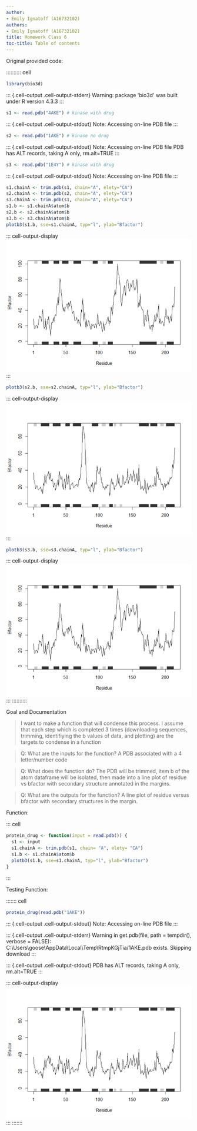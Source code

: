 ```yaml
---
author:
- Emily Ignatoff (A16732102)
authors:
- Emily Ignatoff (A16732102)
title: Homework Class 6
toc-title: Table of contents
---
```


Original provided code:

:::::::::: cell
``` {.r .cell-code}
library(bio3d)
```

::: {.cell-output .cell-output-stderr}
    Warning: package 'bio3d' was built under R version 4.3.3
:::

``` {.r .cell-code}
s1 <- read.pdb("4AKE") # kinase with drug
```

::: {.cell-output .cell-output-stdout}
      Note: Accessing on-line PDB file
:::

``` {.r .cell-code}
s2 <- read.pdb("1AKE") # kinase no drug
```

::: {.cell-output .cell-output-stdout}
      Note: Accessing on-line PDB file
       PDB has ALT records, taking A only, rm.alt=TRUE
:::

``` {.r .cell-code}
s3 <- read.pdb("1E4Y") # kinase with drug
```

::: {.cell-output .cell-output-stdout}
      Note: Accessing on-line PDB file
:::

``` {.r .cell-code}
s1.chainA <- trim.pdb(s1, chain="A", elety="CA")
s2.chainA <- trim.pdb(s2, chain="A", elety="CA")
s3.chainA <- trim.pdb(s1, chain="A", elety="CA")
s1.b <- s1.chainA$atom$b
s2.b <- s2.chainA$atom$b
s3.b <- s3.chainA$atom$b
plotb3(s1.b, sse=s1.chainA, typ="l", ylab="Bfactor")
```

::: cell-output-display
![](class06hw_files/figure-markdown/unnamed-chunk-1-1.png)
:::

``` {.r .cell-code}
plotb3(s2.b, sse=s2.chainA, typ="l", ylab="Bfactor")
```

::: cell-output-display
![](class06hw_files/figure-markdown/unnamed-chunk-1-2.png)
:::

``` {.r .cell-code}
plotb3(s3.b, sse=s3.chainA, typ="l", ylab="Bfactor")
```

::: cell-output-display
![](class06hw_files/figure-markdown/unnamed-chunk-1-3.png)
:::
::::::::::

Goal and Documentation

> I want to make a function that will condense this process. I assume
> that each step which is completed 3 times (downloading sequences,
> trimming, identifiying the b values of data, and plotting) are the
> targets to condense in a function

> Q: What are the inputs for the function? A PDB associated with a 4
> letter/number code

> Q: What does the function do? The PDB will be trimmed, item b of the
> atom dataframe will be isolated, then made into a line plot of residue
> vs bfactor with secondary structure annotated in the margins.

> Q: What are the outputs for the function? A line plot of residue
> versus bfactor with secondary structures in the margin.

Function:

::: cell
``` {.r .cell-code}
protein_drug <- function(input = read.pdb()) {
  s1 <- input
  s1.chainA <- trim.pdb(s1, chain= "A", elety= "CA") 
  s1.b <- s1.chainA$atom$b 
  plotb3(s1.b, sse=s1.chainA, typ="l", ylab="Bfactor")  
}
```
:::

Testing Function:

::::::: cell
``` {.r .cell-code}
protein_drug(read.pdb("1AKE"))
```

::: {.cell-output .cell-output-stdout}
      Note: Accessing on-line PDB file
:::

::: {.cell-output .cell-output-stderr}
    Warning in get.pdb(file, path = tempdir(), verbose = FALSE):
    C:\Users\goose\AppData\Local\Temp\RtmpKGjTia/1AKE.pdb exists. Skipping download
:::

::: {.cell-output .cell-output-stdout}
       PDB has ALT records, taking A only, rm.alt=TRUE
:::

::: cell-output-display
![](class06hw_files/figure-markdown/unnamed-chunk-3-1.png)
:::
:::::::
